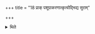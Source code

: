 +++
title = "18 प्राक् पशूपाकरणात्कृत्वोद्भिद्य सुराम्"

+++

<details><summary>थिते</summary>

प्राक् पशूपाकरणात्कृत्वोद्भिद्य सुरां ब्राह्मणस्य मूर्धन्खरे वा सादयित्वा पुनातु ते परिस्रुतमिति वालमयेन पवित्रेण सुरां पावयति १८
</details>
